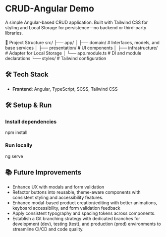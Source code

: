 # CRUD-Angular Demo
A simple Angular-based CRUD application. Built with Tailwind CSS for styling and Local Storage for persistence—no backend or third-party libraries.


📁 Project Structure
src/
├── app/
│   ├── domain/           # Interfaces, models, and base services
│   ├── presentation/     # UI components
│   ├── infrastructure/   # Adapter for Local Storage
│   └── app.module.ts     # DI and module declarations
└── styles/               # Tailwind configuration


## 🛠️ Tech Stack

- **Frontend**: Angular, TypeScript, SCSS, Tailwind CSS

## 🛠️ Setup & Run
### Install dependencies
npm install

### Run locally
ng serve


## 📚 Future Improvements
- Enhance UX with modals and form validation
- Refactor buttons into reusable, theme-aware components with consistent styling and accessibility features.
- Enhance modal-based product creation/editing with better animations, keyboard accessibility, and form validation feedback
- Apply consistent typography and spacing tokens across components.
- Establish a Git branching strategy with dedicated branches for development (dev), testing (test), and production (prod) environments to streamline CI/CD and code quality.



